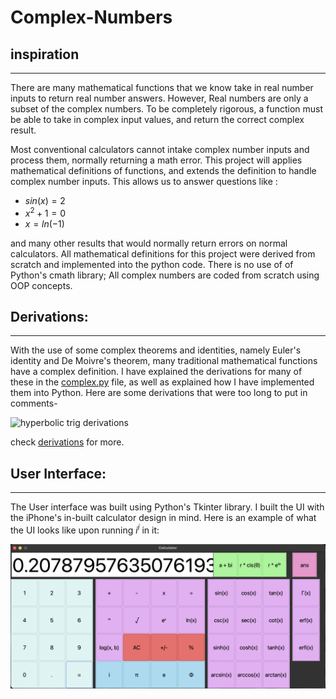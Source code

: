 # Complex-Numbers
## inspiration
****
There are many mathematical functions that we know take in real number inputs to return real number answers. However, Real numbers are only a subset of the complex numbers. To be completely rigorous, a function must be able to take in complex input values, and return the correct complex result. 

Most conventional calculators cannot intake complex number inputs and process them, normally returning a math error. This project will applies mathematical definitions of functions, and extends the definition to handle complex number inputs.
This allows us to answer questions like :
- $sin(x) = 2$
- $x^2 + 1 = 0$
- $x = ln(-1)$


and many other results that would normally return errors on normal calculators.
All mathematical definitions for this project were derived from scratch and implemented into the python code. There is no use of of Python's cmath library; All complex numbers are coded from scratch using OOP concepts.


## Derivations:
****

With the use of some complex theorems and identities, namely Euler's identity and De Moivre's theorem, many traditional mathematical functions have a complex definition. I have explained the derivations for many of these in the [complex.py](<./model/complex.py>) file, as well as explained how I have implemented them into Python.
Here are some derivations that were too long to put in comments-

![hyperbolic trig derivations](./derivations/hyperbolic-trig/hyp_trig_complex_1.png)

check [derivations](<./derivations>) for more.

## User Interface:
****
The User interface was built using Python's Tkinter library. I built the UI with the iPhone's in-built calculator design in mind. Here is an example of what the UI looks like upon running $i^i$ in it:

![UI Result](./images/UI_result.png)
